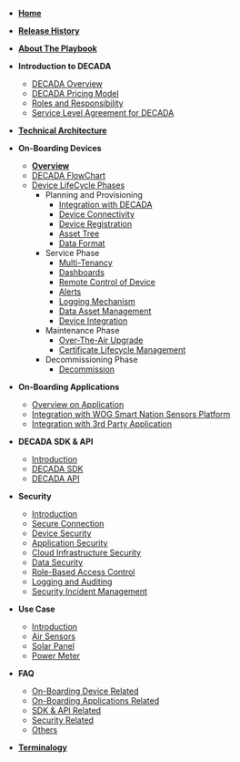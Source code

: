 <!-- docs/sidebar -->
- [**Home**](README.md)

- [**Release History**](Release.md)
- [**About The Playbook**](AboutPlaybook.md)
- **Introduction to DECADA**<!--(Overview/intro.md)-->
  - [DECADA Overview](Overview/Overview.md)
  - [DECADA Pricing Model](Overview/Pricing.md)
  - [Roles and Responsibility](Overview/Tableroleresp.md)
  - [Service Level Agreement for DECADA](Overview/sla.md)

- [**Technical Architecture**](Overview/HighNet.md)

- **On-Boarding Devices**
  - [**Overview**](OnBoardDevice/Intro.md)
  - [DECADA FlowChart](OnBoardDevice/FlowChart.html)
  - [Device LifeCycle Phases](OnBoardDevice/Overview2.md)
    - Planning and Provisioning
      - [Integration with DECADA](OnBoardDevice/IntegrationWithDecada.md)
      - [Device Connectivity](OnBoardDevice/DeviceConnectivity.md)
      - [Device Registration](OnBoardDevice/DeviceRegistration.md)
      - [Asset Tree](OnBoardDevice/AssetTree.md)
      - [Data Format](OnBoardDevice/DataFormat.md)
    - Service Phase
      - [Multi-Tenancy](OnBoardDevice/MultiTenancy.md)
      - [Dashboards](OnBoardDevice/Dashboard.md)
      - [Remote Control of Device](OnBoardDevice/RemoteControlDevice.md)
      - [Alerts](OnBoardDevice/Alerts.md)
      - [Logging Mechanism](OnBoardDevice/LoggingMechanism.md)
      - [Data Asset Management](OnBoardDevice/DataAssetMgmt.md)
      - [Device Integration](OnBoardDevice/DeviceIntegration.md)
    - Maintenance Phase
      - [Over-The-Air Upgrade](OnBoardDevice/OverTheAir.md)
      - [Certificate Lifecycle Management](OnBoardDevice/Certificate.md)
    - Decommissioning Phase
      - [Decommission](OnBoardDevice/Decommission.md)

- **On-Boarding Applications**
  - [Overview on Application](OnBoardingApplication/Overview.md)
  - [Integration with WOG Smart Nation Sensors Platform](OnBoardingApplication/WogSnsp.md)
  - [Integration with 3rd Party Application](OnBoardingApplication/3rdPartyApplication.md)

- **DECADA SDK & API**
  - [Introduction](SDKAPI/Introduction.md)
  - [DECADA SDK](SDKAPI/SDK.md)
  - [DECADA API](SDKAPI/API.md)

- **Security**
  - [Introduction](Security/Introduction.md)
  - [Secure Connection](Security/SecureConnection.md)
  - [Device Security](Security/DeviceSecurity.md)
  - [Application Security](Security/ApplicationSecurity.md)
  - [Cloud Infrastructure Security](Security/CloudInfrastructureSecurity.md)
  - [Data Security](Security/DataSecurity.md)
  - [Role-Based Access Control](Security/RoleBasedAccessControl.md)
  - [Logging and Auditing](Security/LoggingAndAuditing.md)
  - [Security Incident Management](Security/SecurityIncidentManagement.md)

- **Use Case**
  - [Introduction](UseCase/Introduction.md)
  - [Air Sensors](UseCase/AirSensor.md)
  - [Solar Panel](UseCase/SolarPanel.md)
  - [Power Meter](UseCase/PowerMeter.md)

- **FAQ**
  - [On-Boarding Device Related](FAQ/OnBoardingPhase.md)
  - [On-Boarding Applications Related](FAQ/OnBoardingApplications.md)
  - [SDK & API Related](FAQ/DecadaSdkApi.md)
  - [Security Related](FAQ/Security.md)
  - [Others](FAQ/Others.md)

- [**Terminalogy**](Overview/Terminology.md)

<!--    
  - [TBC:**Overview** by Mermaid](OnBoardDevice/Overview.md)
  - [TBC:Mermaid Examples](OnBoardDevice/Overviewdiffmermaid.md)-->
<!--[DECADA Starter Kit](UseCase/DecadaStarterKit.md)-->
